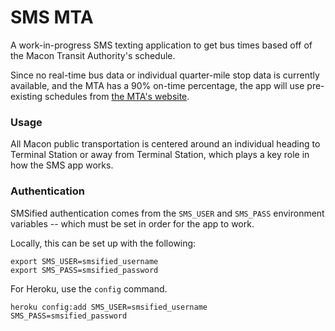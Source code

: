 SMS MTA
=======

A work-in-progress SMS texting application to get bus times based off of
the Macon Transit Authority's schedule.

Since no real-time bus data or individual quarter-mile stop data is
currently available, and the MTA has a 90% on-time percentage, the app
will use pre-existing schedules from [the MTA's
website](http://www.mta-mac.com/schedules.html).


### Usage

All Macon public transportation is centered around an individual heading
to Terminal Station or away from Terminal Station, which plays a key
role in how the SMS app works.


### Authentication

SMSified authentication comes from the `SMS_USER` and `SMS_PASS`
environment variables -- which must be set in order for the app to work.

Locally, this can be set up with the following:

    export SMS_USER=smsified_username
    export SMS_PASS=smsified_password

For Heroku, use the `config` command.

    heroku config:add SMS_USER=smsified_username SMS_PASS=smsified_password
